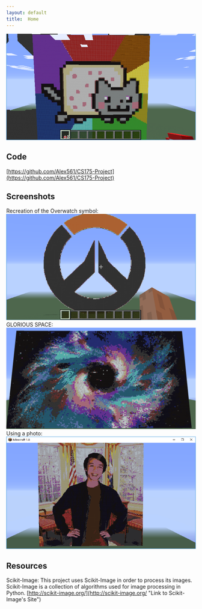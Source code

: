 ```yaml
---
layout: default
title:  Home
---
```


![](image1.png)

## Code
[https://github.com/Alex561/CS175-Project](https://github.com/Alex561/CS175-Project)

## Screenshots

Recreation of the Overwatch symbol:
![](image2.png)
GLORIOUS SPACE:
![](image3.png)
Using a photo:
![](image4.png)



## Resources
Scikit-Image:
This project uses Scikit-Image in order to process its images. Scikit-Image is a collection of algorithms used for image processing in Python.
[http://scikit-image.org/](http://scikit-image.org/ "Link to Scikit-Image's Site")
